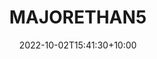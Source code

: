 ---
date: 2022-10-02T15:41:30+10:00
description: Featuring the rear wheel of a dirtbike.
draft: false
icon: 2022-10-02-majorethan5.png
language: en
title: MAJORETHAN5
link: https://www.instagram.com/p/CjL5i8CLLwe

---